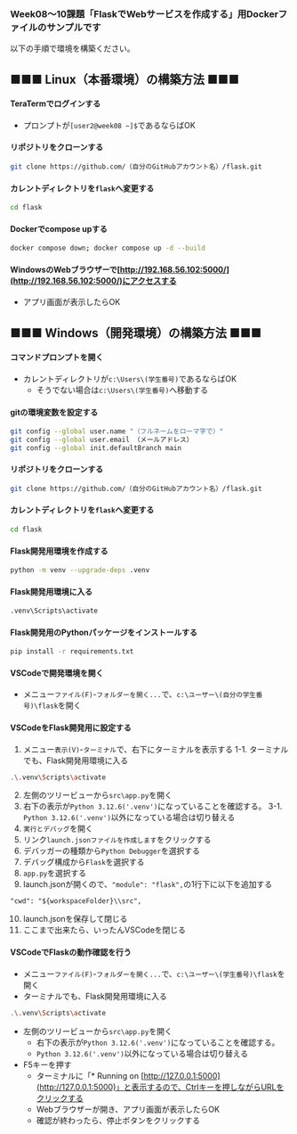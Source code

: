 ### Week08～10課題「FlaskでWebサービスを作成する」用Dockerファイルのサンプルです
以下の手順で環境を構築ください。

## ■■■ Linux（本番環境）の構築方法 ■■■
#### TeraTermでログインする
- プロンプトが`[user2@week08 ~]$`であるならばOK

#### リポジトリをクローンする
```sh
git clone https://github.com/（自分のGitHubアカウント名）/flask.git
```

#### カレントディレクトリを`flask`へ変更する
```sh
cd flask
```

#### Dockerでcompose upする
```sh
docker compose down; docker compose up -d --build
```

#### WindowsのWebブラウザーで[http://192.168.56.102:5000/](http://192.168.56.102:5000/)にアクセスする
- アプリ画面が表示したらOK

## ■■■ Windows（開発環境）の構築方法 ■■■
#### コマンドプロンプトを開く
- カレントディレクトリが`c:\Users\(学生番号)`であるならばOK
  - そうでない場合は`c:\Users\(学生番号)`へ移動する

#### gitの環境変数を設定する
```sh
git config --global user.name "（フルネームをローマ字で）"
git config --global user.email （メールアドレス）
git config --global init.defaultBranch main
```

#### リポジトリをクローンする
```sh
git clone https://github.com/（自分のGitHubアカウント名）/flask.git
```

#### カレントディレクトリを`flask`へ変更する
```sh
cd flask
```

#### Flask開発用環境を作成する
```sh
python -m venv --upgrade-deps .venv
```

#### Flask開発用環境に入る
```sh
.venv\Scripts\activate
```

#### Flask開発用のPythonパッケージをインストールする
```sh
pip install -r requirements.txt
```

#### VSCodeで開発環境を開く
- メニュー`ファイル(F)`-`フォルダーを開く...`で、`c:\ユーザー\(自分の学生番号)\flask`を開く

#### VSCodeをFlask開発用に設定する
1. メニュー`表示(V)`-`ターミナル`で、右下にターミナルを表示する
  1-1. ターミナルでも、Flask開発用環境に入る
```sh
.\.venv\Scripts\activate
```
2. 左側のツリービューから`src\app.py`を開く
1. 右下の表示が`Python 3.12.6('.venv')`になっていることを確認する。
  3-1. `Python 3.12.6('.venv')`以外になっている場合は切り替える
1. `実行とデバッグ`を開く
1. リンク`launch.jsonファイルを作成します`をクリックする
1. デバッガーの種類から`Python Debugger`を選択する
1. デバッグ構成から`Flask`を選択する
1. `app.py`を選択する
1. launch.jsonが開くので、`"module": "flask",`の1行下に以下を追加する
```
"cwd": "${workspaceFolder}\\src",
```
10. launch.jsonを保存して閉じる
1. ここまで出来たら、いったんVSCodeを閉じる

#### VSCodeでFlaskの動作確認を行う
- メニュー`ファイル(F)`-`フォルダーを開く...`で、`c:\ユーザー\(学生番号)\flask`を開く
- ターミナルでも、Flask開発用環境に入る
```sh
.\.venv\Scripts\activate
```
- 左側のツリービューから`src\app.py`を開く
  - 右下の表示が`Python 3.12.6('.venv')`になっていることを確認する。
  - `Python 3.12.6('.venv')`以外になっている場合は切り替える
- F5キーを押す
  - ターミナルに「* Running on [http://127.0.0.1:5000](http://127.0.0.1:5000)」と表示するので、Ctrlキーを押しながらURLをクリックする
  - Webブラウザーが開き、アプリ画面が表示したらOK
  - 確認が終わったら、停止ボタンをクリックする
